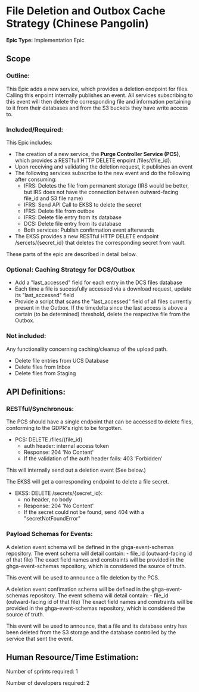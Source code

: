 # File Deletion and Outbox Cache Strategy (Chinese Pangolin)
**Epic Type:** Implementation Epic

## Scope
### Outline:

This Epic adds a new service, which provides a deletion endpoint for files.
Calling this enpoint internally publishes an event.
All services subscribing to this event will then delete the corresponding file and information pertaining to it from their databases and from the S3 buckets they have write access to.

### Included/Required:

This Epic includes:

- The creation of a new service, the **Purge Controller Service (PCS)**, which provides a RESTfull HTTP DELETE enpoint /files/{file_id}.
- Upon receiving and validating the deletion request, it publishes an event
- The following services subscribe to the new event and do the following after consuming:
    - IFRS: Deletes the file from permanent storage (IRS would be better, but IRS does not have the connection between outward-facing file_id and S3 file name)
    - IFRS: Send API Call to EKSS to delete the secret
    - IFRS: Delete file from outbox
    - IFRS: Delete file entry from its database
    - DCS: Delete file entry from its database
    - Both services: Publish confirmation event afterwards
- The EKSS provides a new RESTful HTTP DELETE endpoint /sercets/{secret_id} that deletes the corresponding secret from vault.

These parts of the epic are described in detail below.

### Optional: Caching Strategy for DCS/Outbox

- Add a "last_accessed" field for each entry in the DCS files database
- Each time a file is sucessfully accessed via a download request, update its "last_accessed" field
- Provide a script that scans the "last_accessed" field of all files currently present in the Outbox. If the timedelta since the last access is above a certain (to be determined) threshold, delete the respective file from the Outbox.

### Not included:

Any functionality concerning caching/cleanup of the upload path.

- Delete file entries from UCS Database
- Delete files from Inbox
- Delete files from Staging

## API Definitions:

### RESTful/Synchronous:

The PCS should have a single endpoint that can be accessed to delete files, conforming to the GDPR's right to be forgotten.

- PCS: DELETE /files/{file_id}
    - auth header: internal access token
    - Response: 204 'No Content'
    - If the validation of the auth header fails: 403 'Forbidden'

This will internally send out a deletion event (See below.)

The EKSS will get a corresponding endpoint to delete a file secret.

- EKSS: DELETE /secrets/{secret_id}:
    - no header, no body
    - Response: 204 'No Content'
    - If the secret could not be found, send 404 with a "secretNotFoundError"

### Payload Schemas for Events:

A deletion event schema will be defined in the ghga-event-schemas repository.
The event schema will detail contain:
    - file_id (outward-facing id of that file)
The exact field names and constraints will be provided in the ghga-event-schemas repository, which is considered the source of truth.

This event will be used to announce a file deletion by the PCS.

A deletion event confimation schema will be defined in the ghga-event-schemas repository.
The event schema will detail contain:
    - file_id (outward-facing id of that file)
The exact field names and constraints will be provided in the ghga-event-schemas repository, which is considered the source of truth.

This event will be used to announce, that a file and its database entry has been deleted from the S3 storage
and the database controlled by the service that sent the event.

## Human Resource/Time Estimation:

Number of sprints required: 1

Number of developers required: 2
